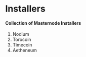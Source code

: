 # Installers
#### Collection of Masternode Installers
1. Nodium
2. Torocoin
3. Timecoin
4. Aetheneum
